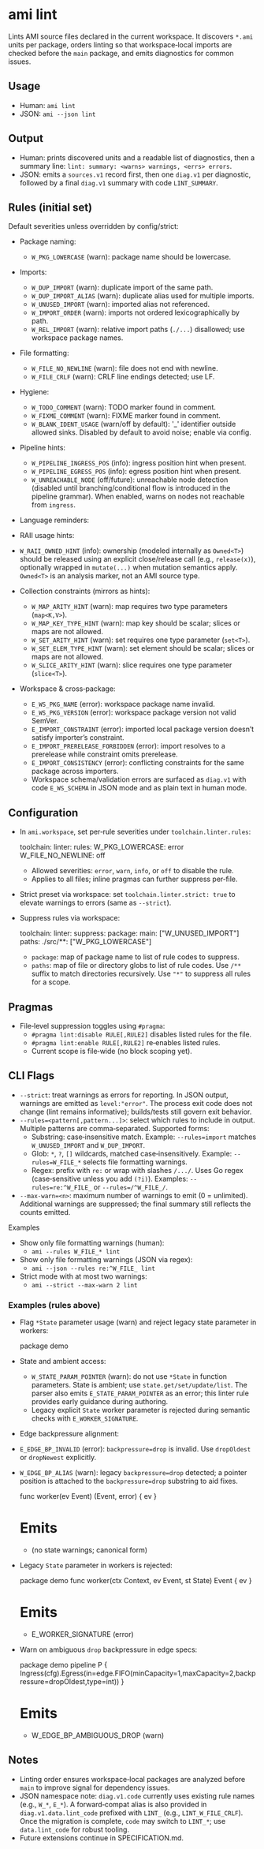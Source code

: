# ami lint

Lints AMI source files declared in the current workspace. It discovers `*.ami` units per package, orders linting so that workspace‑local imports are checked before the `main` package, and emits diagnostics for common issues.

## Usage

- Human: `ami lint`
- JSON: `ami --json lint`

## Output

- Human: prints discovered units and a readable list of diagnostics, then a summary line: `lint: summary: <warns> warnings, <errs> errors`.
- JSON: emits a `sources.v1` record first, then one `diag.v1` per diagnostic, followed by a final `diag.v1` summary with code `LINT_SUMMARY`.

## Rules (initial set)

Default severities unless overridden by config/strict:

- Package naming:
  - `W_PKG_LOWERCASE` (warn): package name should be lowercase.

- Imports:
  - `W_DUP_IMPORT` (warn): duplicate import of the same path.
  - `W_DUP_IMPORT_ALIAS` (warn): duplicate alias used for multiple imports.
  - `W_UNUSED_IMPORT` (warn): imported alias not referenced.
  - `W_IMPORT_ORDER` (warn): imports not ordered lexicographically by path.
  - `W_REL_IMPORT` (warn): relative import paths (`./...`) disallowed; use workspace package names.

- File formatting:
  - `W_FILE_NO_NEWLINE` (warn): file does not end with newline.
  - `W_FILE_CRLF` (warn): CRLF line endings detected; use LF.

- Hygiene:
  - `W_TODO_COMMENT` (warn): TODO marker found in comment.
  - `W_FIXME_COMMENT` (warn): FIXME marker found in comment.
  - `W_BLANK_IDENT_USAGE` (warn/off by default): '_' identifier outside allowed sinks. Disabled by default to avoid noise; enable via config.

- Pipeline hints:
  - `W_PIPELINE_INGRESS_POS` (info): ingress position hint when present.
  - `W_PIPELINE_EGRESS_POS` (info): egress position hint when present.
  - `W_UNREACHABLE_NODE` (off/future): unreachable node detection (disabled until branching/conditional flow is introduced in the pipeline grammar). When enabled, warns on nodes not reachable from `ingress`.

- Language reminders:

 - RAII usage hints:
  - `W_RAII_OWNED_HINT` (info): ownership (modeled internally as `Owned<T>`) should be released using an explicit close/release call (e.g., `release(x)`), optionally wrapped in `mutate(...)` when mutation semantics apply. `Owned<T>` is an analysis marker, not an AMI source type.

- Collection constraints (mirrors as hints):
  - `W_MAP_ARITY_HINT` (warn): map requires two type parameters (`map<K,V>`).
  - `W_MAP_KEY_TYPE_HINT` (warn): map key should be scalar; slices or maps are not allowed.
  - `W_SET_ARITY_HINT` (warn): set requires one type parameter (`set<T>`).
  - `W_SET_ELEM_TYPE_HINT` (warn): set element should be scalar; slices or maps are not allowed.
  - `W_SLICE_ARITY_HINT` (warn): slice requires one type parameter (`slice<T>`).

- Workspace & cross‑package:
  - `E_WS_PKG_NAME` (error): workspace package name invalid.
  - `E_WS_PKG_VERSION` (error): workspace package version not valid SemVer.
  - `E_IMPORT_CONSTRAINT` (error): imported local package version doesn’t satisfy importer’s constraint.
  - `E_IMPORT_PRERELEASE_FORBIDDEN` (error): import resolves to a prerelease while constraint omits prerelease.
  - `E_IMPORT_CONSISTENCY` (error): conflicting constraints for the same package across importers.
  - Workspace schema/validation errors are surfaced as `diag.v1` with code `E_WS_SCHEMA` in JSON mode and as plain text in human mode.

## Configuration

- In `ami.workspace`, set per‑rule severities under `toolchain.linter.rules`:

  toolchain:
    linter:
      rules:
        W_PKG_LOWERCASE: error
        W_FILE_NO_NEWLINE: off

  - Allowed severities: `error`, `warn`, `info`, or `off` to disable the rule.
  - Applies to all files; inline pragmas can further suppress per‑file.

- Strict preset via workspace: set `toolchain.linter.strict: true` to elevate warnings to errors (same as `--strict`).

- Suppress rules via workspace:

  toolchain:
    linter:
      suppress:
        package:
          main: ["W_UNUSED_IMPORT"]
        paths:
          ./src/**: ["W_PKG_LOWERCASE"]

  - `package`: map of package name to list of rule codes to suppress.
  - `paths`: map of file or directory globs to list of rule codes. Use `/**` suffix to match directories recursively. Use `"*"` to suppress all rules for a scope.

## Pragmas

- File‑level suppression toggles using `#pragma`:
  - `#pragma lint:disable RULE[,RULE2]` disables listed rules for the file.
  - `#pragma lint:enable RULE[,RULE2]` re‑enables listed rules.
  - Current scope is file‑wide (no block scoping yet).

## CLI Flags

- `--strict`: treat warnings as errors for reporting. In JSON output, warnings are emitted as `level:"error"`. The process exit code does not change (lint remains informative); builds/tests still govern exit behavior.
- `--rules=<pattern[,pattern...]>`: select which rules to include in output. Multiple patterns are comma‑separated. Supported forms:
  - Substring: case‑insensitive match. Example: `--rules=import` matches `W_UNUSED_IMPORT` and `W_DUP_IMPORT`.
  - Glob: `*`, `?`, `[]` wildcards, matched case‑insensitively. Example: `--rules=W_FILE_*` selects file formatting warnings.
  - Regex: prefix with `re:` or wrap with slashes `/.../`. Uses Go regex (case‑sensitive unless you add `(?i)`). Examples: `--rules=re:^W_FILE_` or `--rules=/^W_FILE_/`.
- `--max-warn=<n>`: maximum number of warnings to emit (0 = unlimited). Additional warnings are suppressed; the final summary still reflects the counts emitted.

Examples

- Show only file formatting warnings (human):
  - `ami --rules W_FILE_* lint`
- Show only file formatting warnings (JSON via regex):
  - `ami --json --rules re:^W_FILE_ lint`
- Strict mode with at most two warnings:
  - `ami --strict --max-warn 2 lint`

### Examples (rules above)

- Flag `*State` parameter usage (warn) and reject legacy state parameter in workers:

  package demo
- State and ambient access:
  - `W_STATE_PARAM_POINTER` (warn): do not use `*State` in function parameters. State is ambient; use `state.get/set/update/list`. The parser also emits `E_STATE_PARAM_POINTER` as an error; this linter rule provides early guidance during authoring.
  - Legacy explicit `State` worker parameter is rejected during semantic checks with `E_WORKER_SIGNATURE`.

- Edge backpressure alignment:
- `E_EDGE_BP_INVALID` (error): `backpressure=drop` is invalid. Use `dropOldest` or `dropNewest` explicitly.
- `W_EDGE_BP_ALIAS` (warn): legacy `backpressure=drop` detected; a pointer position is attached to the `backpressure=drop` substring to aid fixes.

  func worker(ev Event<int>) (Event<int>, error) { ev }

  # Emits
  - (no state warnings; canonical form)

- Legacy `State` parameter in workers is rejected:

  package demo
  func worker(ctx Context, ev Event<int>, st State) Event<int> { ev }

  # Emits
  - E_WORKER_SIGNATURE (error)

- Warn on ambiguous `drop` backpressure in edge specs:

  package demo
  pipeline P { Ingress(cfg).Egress(in=edge.FIFO(minCapacity=1,maxCapacity=2,backpressure=dropOldest,type=int)) }

  # Emits
  - W_EDGE_BP_AMBIGUOUS_DROP (warn)


## Notes

- Linting order ensures workspace‑local packages are analyzed before `main` to improve signal for dependency issues.
- JSON namespace note: `diag.v1.code` currently uses existing rule names (e.g., `W_*`, `E_*`). A forward‑compat alias is also provided in `diag.v1.data.lint_code` prefixed with `LINT_` (e.g., `LINT_W_FILE_CRLF`). Once the migration is complete, `code` may switch to `LINT_*`; use `data.lint_code` for robust tooling.
- Future extensions continue in SPECIFICATION.md.
